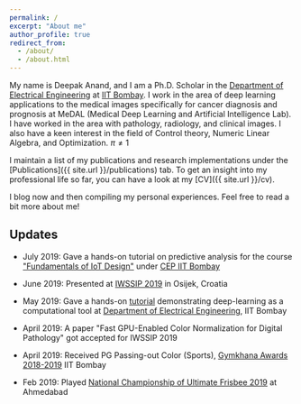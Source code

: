 ```yaml
---
permalink: /
excerpt: "About me"
author_profile: true
redirect_from: 
  - /about/
  - /about.html
---
```


My name is Deepak Anand, and I am a Ph.D. Scholar in the [Department of Electrical Engineering](https://www.ee.iitb.ac.in/web) at [IIT Bombay](http://www.iitb.ac.in/). I work in the area of deep learning applications to the medical images specifically for cancer diagnosis and prognosis at MeDAL (Medical Deep Learning and Artificial Intelligence Lab). I have worked in the area with pathology, radiology, and clinical images. I also have a keen interest in the field of Control theory, Numeric Linear Algebra, and Optimization. $\pi\neq 1$

I maintain a list of my publications and research implementations under the [Publications]({{ site.url }}/publications) tab. To get an insight into my professional life so far, you can have a look at my [CV]({{ site.url }}/cv).

I blog now and then compiling my personal experiences. Feel free to read a bit more about me!

## Updates
* July 2019: Gave a hands-on tutorial on predictive analysis for the course ["Fundamentals of IoT Design"](https://portal.iitb.ac.in/ceqipapp/courseDetails.jsp?c_id=2214) under [CEP IIT Bombay](http://www.cep.iitb.ac.in/)

* June 2019: Presented at [IWSSIP 2019](https://iwssip2019.org/) in Osijek, Croatia

* May 2019: Gave a hands-on [tutorial](https://www.ee.iitb.ac.in/web/schedule/seminars/Broad_applications_of_Deep_Learning_in_Electrical_Engineering_08_05_2019) demonstrating deep-learning as a computational tool at [Department of Electrical Engineering](https://www.ee.iitb.ac.in/web), IIT Bombay

* April 2019: A paper "Fast GPU-Enabled Color Normalization for Digital Pathology" got accepted for IWSSIP 2019

* April 2019: Received PG Passing-out Color (Sports), [Gymkhana Awards 2018-2019](https://www.insightiitb.org/student-gymkhana-awards-2017-18/) IIT Bombay 

* Feb 2019: Played [National Championship of Ultimate Frisbee 2019](https://indiaultimate.org/p/201819-nationals-wrap-up) at Ahmedabad

